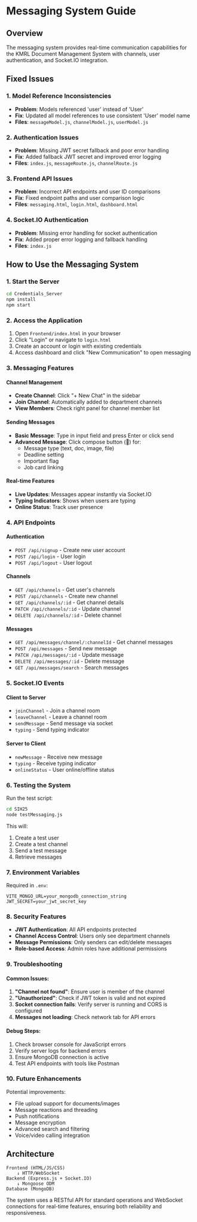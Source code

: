 # Messaging System Guide

## Overview
The messaging system provides real-time communication capabilities for the KMRL Document Management System with channels, user authentication, and Socket.IO integration.

## Fixed Issues

### 1. Model Reference Inconsistencies
- **Problem**: Models referenced 'user' instead of 'User'
- **Fix**: Updated all model references to use consistent 'User' model name
- **Files**: `messageModel.js`, `channelModel.js`, `userModel.js`

### 2. Authentication Issues
- **Problem**: Missing JWT secret fallback and poor error handling
- **Fix**: Added fallback JWT secret and improved error logging
- **Files**: `index.js`, `messageRoute.js`, `channelRoute.js`

### 3. Frontend API Issues
- **Problem**: Incorrect API endpoints and user ID comparisons
- **Fix**: Fixed endpoint paths and user comparison logic
- **Files**: `messaging.html`, `login.html`, `dashboard.html`

### 4. Socket.IO Authentication
- **Problem**: Missing error handling for socket authentication
- **Fix**: Added proper error logging and fallback handling
- **Files**: `index.js`

## How to Use the Messaging System

### 1. Start the Server
```bash
cd Credentials_Server
npm install
npm start
```

### 2. Access the Application
1. Open `Frontend/index.html` in your browser
2. Click "Login" or navigate to `login.html`
3. Create an account or login with existing credentials
4. Access dashboard and click "New Communication" to open messaging

### 3. Messaging Features

#### Channel Management
- **Create Channel**: Click "+ New Chat" in the sidebar
- **Join Channel**: Automatically added to department channels
- **View Members**: Check right panel for channel member list

#### Sending Messages
- **Basic Message**: Type in input field and press Enter or click send
- **Advanced Message**: Click compose button (📝) for:
  - Message type (text, doc, image, file)
  - Deadline setting
  - Important flag
  - Job card linking

#### Real-time Features
- **Live Updates**: Messages appear instantly via Socket.IO
- **Typing Indicators**: Shows when users are typing
- **Online Status**: Track user presence

### 4. API Endpoints

#### Authentication
- `POST /api/signup` - Create new user account
- `POST /api/login` - User login
- `POST /api/logout` - User logout

#### Channels
- `GET /api/channels` - Get user's channels
- `POST /api/channels` - Create new channel
- `GET /api/channels/:id` - Get channel details
- `PATCH /api/channels/:id` - Update channel
- `DELETE /api/channels/:id` - Delete channel

#### Messages
- `GET /api/messages/channel/:channelId` - Get channel messages
- `POST /api/messages` - Send new message
- `PATCH /api/messages/:id` - Update message
- `DELETE /api/messages/:id` - Delete message
- `GET /api/messages/search` - Search messages

### 5. Socket.IO Events

#### Client to Server
- `joinChannel` - Join a channel room
- `leaveChannel` - Leave a channel room
- `sendMessage` - Send message via socket
- `typing` - Send typing indicator

#### Server to Client
- `newMessage` - Receive new message
- `typing` - Receive typing indicator
- `onlineStatus` - User online/offline status

### 6. Testing the System

Run the test script:
```bash
cd SIH25
node testMessaging.js
```

This will:
1. Create a test user
2. Create a test channel
3. Send a test message
4. Retrieve messages

### 7. Environment Variables

Required in `.env`:
```
VITE_MONGO_URL=your_mongodb_connection_string
JWT_SECRET=your_jwt_secret_key
```

### 8. Security Features

- **JWT Authentication**: All API endpoints protected
- **Channel Access Control**: Users only see department channels
- **Message Permissions**: Only senders can edit/delete messages
- **Role-based Access**: Admin roles have additional permissions

### 9. Troubleshooting

#### Common Issues:
1. **"Channel not found"**: Ensure user is member of the channel
2. **"Unauthorized"**: Check if JWT token is valid and not expired
3. **Socket connection fails**: Verify server is running and CORS is configured
4. **Messages not loading**: Check network tab for API errors

#### Debug Steps:
1. Check browser console for JavaScript errors
2. Verify server logs for backend errors
3. Ensure MongoDB connection is active
4. Test API endpoints with tools like Postman

### 10. Future Enhancements

Potential improvements:
- File upload support for documents/images
- Message reactions and threading
- Push notifications
- Message encryption
- Advanced search and filtering
- Voice/video calling integration

## Architecture

```
Frontend (HTML/JS/CSS)
    ↓ HTTP/WebSocket
Backend (Express.js + Socket.IO)
    ↓ Mongoose ODM
Database (MongoDB)
```

The system uses a RESTful API for standard operations and WebSocket connections for real-time features, ensuring both reliability and responsiveness.